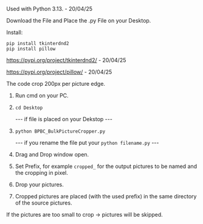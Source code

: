 Used with Python 3.13. - 20/04/25

Download the File and Place the .py File on your Desktop.

Install:
```
pip install tkinterdnd2
pip install pillow
```

https://pypi.org/project/tkinterdnd2/ - 20/04/25

https://pypi.org/project/pillow/ - 20/04/25

The code crop 200px per picture edge.

1. Run cmd on your PC.
2. `cd Desktop`
   
   --- if file is placed on your Dekstop ---
   
4. `python BPBC_BulkPictureCropper.py`

   --- if you rename the file put your `python filename.py` ---
   
5. Drag and Drop window open.
6. Set Prefix, for example `cropped_` for the output pictures to be named and the cropping in pixel.
7. Drop your pictures.
8. Cropped pictures are placed (with the used prefix) in the same directory of the source pictures.

If the pictures are too small to crop -> pictures will be skipped.
